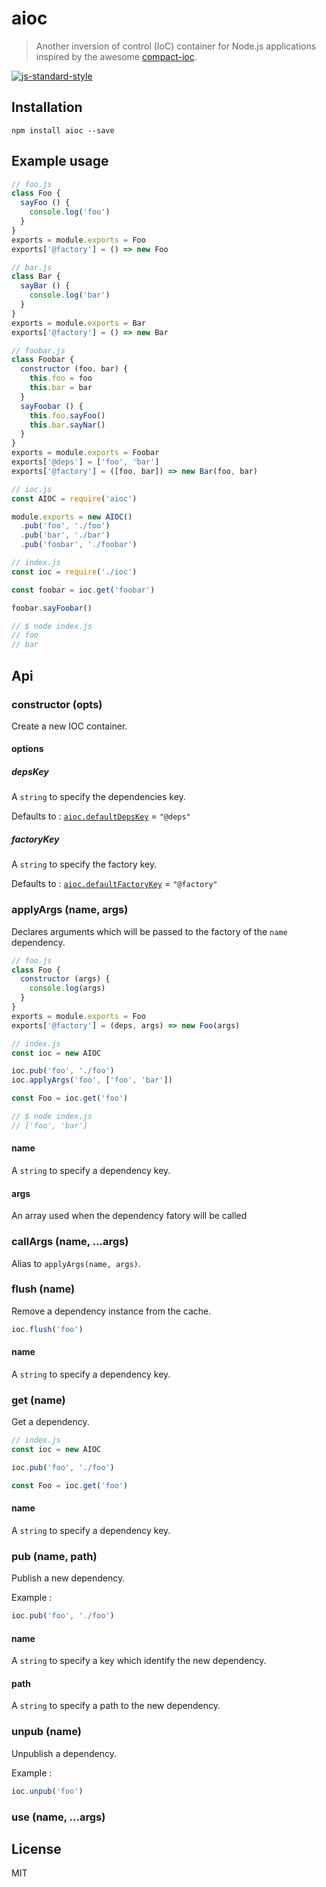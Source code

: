 # aioc

> Another inversion of control (IoC) container for Node.js applications
> inspired by the awesome [compact-ioc](https://github.com/rand0me/node-compact-ioc).

[![js-standard-style](https://img.shields.io/badge/code%20style-standard-brightgreen.svg?style=flat)](https://github.com/feross/standard)

## Installation

```
npm install aioc --save
```

## Example usage

```js
// foo.js
class Foo {
  sayFoo () {
    console.log('foo')
  }
}
exports = module.exports = Foo
exports['@factory'] = () => new Foo
```

```js
// bar.js
class Bar {
  sayBar () {
    console.log('bar')
  }
}
exports = module.exports = Bar
exports['@factory'] = () => new Bar
```

```js
// foobar.js
class Foobar {
  constructor (foo, bar) {
    this.foo = foo
    this.bar = bar
  }
  sayFoobar () {
    this.foo.sayFoo()
    this.bar.sayNar()
  }
}
exports = module.exports = Foobar
exports['@deps'] = ['foo', 'bar']
exports['@factory'] = ([foo, bar]) => new Bar(foo, bar)
```

```js
// ioc.js
const AIOC = require('aioc')

module.exports = new AIOC()
  .pub('foo', './foo')
  .pub('bar', './bar')
  .pub('foobar', './foobar')
```

```js
// index.js
const ioc = require('./ioc')

const foobar = ioc.get('foobar')

foobar.sayFoobar()

// $ node index.js
// foo
// bar
```

## Api

### constructor (opts)

Create a new IOC container.

#### options

##### depsKey

A `string` to specify the dependencies key.

Defaults to :
[`aioc.defaultDepsKey`](https://github.com/enten/aioc/blob/master/index.js#L89) = `"@deps"`

##### factoryKey

A `string` to specify the factory key.

Defaults to :
[`aioc.defaultFactoryKey`](https://github.com/enten/aioc/blob/master/index.js#L90) = `"@factory"`

### applyArgs (name, args)

Declares arguments which will be passed to the factory of the `name` dependency.

```javascript
// foo.js
class Foo {
  constructor (args) {
    console.log(args)
  }
}
exports = module.exports = Foo
exports['@factory'] = (deps, args) => new Foo(args)

// index.js
const ioc = new AIOC

ioc.pub('foo', './foo')
ioc.applyArgs('foo', ['foo', 'bar'])

const Foo = ioc.get('foo')

// $ node index.js
// ['foo', 'bar']
```

#### name

A `string` to specify a dependency key.

#### args

An array used when the dependency fatory will be called

### callArgs (name, ...args)

Alias to `applyArgs(name, args)`.

### flush (name)

Remove a dependency instance from the cache.

```javascript
ioc.flush('foo')
```

#### name

A `string` to specify a dependency key.

### get (name)

Get a dependency.

```javascript
// index.js
const ioc = new AIOC

ioc.pub('foo', './foo')

const Foo = ioc.get('foo')
```

#### name

A `string` to specify a dependency key.

### pub (name, path)

Publish a new dependency.

Example :

```javascript
ioc.pub('foo', './foo')
```

#### name

A `string` to specify a key which identify the new dependency.

#### path

A `string` to specify a path to the new dependency.

### unpub (name)

Unpublish a dependency.

Example :

```javascript
ioc.unpub('foo')
```

### use (name, ...args)

## License

MIT
